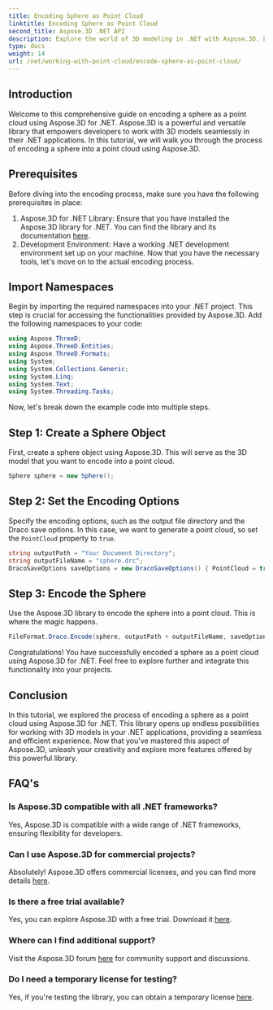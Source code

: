 ```yaml
---
title: Encoding Sphere as Point Cloud
linktitle: Encoding Sphere as Point Cloud
second_title: Aspose.3D .NET API
description: Explore the world of 3D modeling in .NET with Aspose.3D. Learn to encode spheres into point clouds effortlessly. Unleash your creativity now!
type: docs
weight: 14
url: /net/working-with-point-cloud/encode-sphere-as-point-cloud/
---
```

## Introduction
Welcome to this comprehensive guide on encoding a sphere as a point cloud using Aspose.3D for .NET. Aspose.3D is a powerful and versatile library that empowers developers to work with 3D models seamlessly in their .NET applications. In this tutorial, we will walk you through the process of encoding a sphere into a point cloud using Aspose.3D.
## Prerequisites
Before diving into the encoding process, make sure you have the following prerequisites in place:
1. Aspose.3D for .NET Library: Ensure that you have installed the Aspose.3D library for .NET. You can find the library and its documentation [here](https://reference.aspose.com/3d/net/).
2. Development Environment: Have a working .NET development environment set up on your machine.
Now that you have the necessary tools, let's move on to the actual encoding process.
## Import Namespaces
Begin by importing the required namespaces into your .NET project. This step is crucial for accessing the functionalities provided by Aspose.3D. Add the following namespaces to your code:
```csharp
using Aspose.ThreeD;
using Aspose.ThreeD.Entities;
using Aspose.ThreeD.Formats;
using System;
using System.Collections.Generic;
using System.Linq;
using System.Text;
using System.Threading.Tasks;
```
Now, let's break down the example code into multiple steps.
## Step 1: Create a Sphere Object
First, create a sphere object using Aspose.3D. This will serve as the 3D model that you want to encode into a point cloud.
```csharp
Sphere sphere = new Sphere();
```
## Step 2: Set the Encoding Options
Specify the encoding options, such as the output file directory and the Draco save options. In this case, we want to generate a point cloud, so set the `PointCloud` property to `true`.
```csharp
string outputPath = "Your Document Directory";
string outputFileName = "sphere.drc";
DracoSaveOptions saveOptions = new DracoSaveOptions() { PointCloud = true };
```
## Step 3: Encode the Sphere
Use the Aspose.3D library to encode the sphere into a point cloud. This is where the magic happens.
```csharp
FileFormat.Draco.Encode(sphere, outputPath + outputFileName, saveOptions);
```
Congratulations! You have successfully encoded a sphere as a point cloud using Aspose.3D for .NET.
Feel free to explore further and integrate this functionality into your projects.
## Conclusion
In this tutorial, we explored the process of encoding a sphere as a point cloud using Aspose.3D for .NET. This library opens up endless possibilities for working with 3D models in your .NET applications, providing a seamless and efficient experience.
Now that you've mastered this aspect of Aspose.3D, unleash your creativity and explore more features offered by this powerful library.
## FAQ's
### Is Aspose.3D compatible with all .NET frameworks?
Yes, Aspose.3D is compatible with a wide range of .NET frameworks, ensuring flexibility for developers.
### Can I use Aspose.3D for commercial projects?
Absolutely! Aspose.3D offers commercial licenses, and you can find more details [here](https://purchase.aspose.com/buy).
### Is there a free trial available?
Yes, you can explore Aspose.3D with a free trial. Download it [here](https://releases.aspose.com/).
### Where can I find additional support?
Visit the Aspose.3D forum [here](https://forum.aspose.com/c/3d/18) for community support and discussions.
### Do I need a temporary license for testing?
Yes, if you're testing the library, you can obtain a temporary license [here](https://purchase.aspose.com/temporary-license/).
